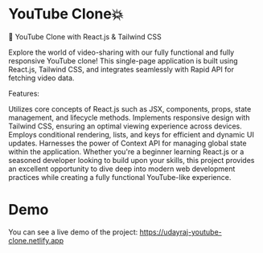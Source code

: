  # YouTube Clone💥
🎥 YouTube Clone with React.js & Tailwind CSS 

Explore the world of video-sharing with our fully functional and fully responsive YouTube clone! This single-page application is built using React.js, Tailwind CSS, and integrates seamlessly with Rapid API for fetching video data.

 Features:

Utilizes core concepts of React.js such as JSX, components, props, state management, and lifecycle methods. Implements responsive design with Tailwind CSS, ensuring an optimal viewing experience across devices. Employs conditional rendering, lists, and keys for efficient and dynamic UI updates. Harnesses the power of Context API for managing global state within the application. Whether you're a beginner learning React.js or a seasoned developer looking to build upon your skills, this project provides an excellent opportunity to dive deep into modern web development practices while creating a fully functional YouTube-like experience.

# Demo
You can see a live demo of the project: https://udayraj-youtube-clone.netlify.app
